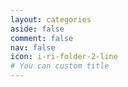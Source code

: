 ```yaml
---
layout: categories
aside: false
comment: false
nav: false
icon: i-ri-folder-2-line
# You can custom title
---
```

